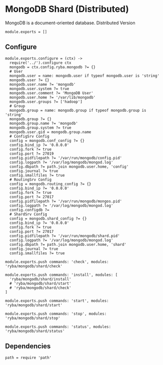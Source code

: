 
# MongoDB Shard (Distributed)

MongoDB is a document-oriented database. Distributed Version

    module.exports = []

## Configure

    module.exports.configure = (ctx) ->
      require('../').configure ctx
      mongodb = ctx.config.ryba.mongodb ?= {}
      # User
      mongodb.user = name: mongodb.user if typeof mongodb.user is 'string'
      mongodb.user ?= {}
      mongodb.user.name ?= 'mongodb'
      mongodb.user.system ?= true
      mongodb.user.comment ?= 'MongoDB User'
      mongodb.user.home ?= '/var/lib/mongodb'
      mongodb.user.groups ?= ['hadoop']
      # Group
      mongodb.group = name: mongodb.group if typeof mongodb.group is 'string'
      mongodb.group ?= {}
      mongodb.group.name ?= 'mongodb'
      mongodb.group.system ?= true
      mongodb.user.gid = mongodb.group.name
      # ConfigSrv Config
      config = mongodb.conf_config ?= {}
      config.bind_ip ?= '0.0.0.0'
      config.fork ?= true
      config.port ?= 27019
      config.pidfilepath ?= '/var/run/mongodb/config.pid'
      config.logpath ?= '/var/log/mongodb/mongod.log'
      config.dbpath ?= path.join mongodb.user.home, 'config'
      config.journal ?= true
      config.smallfiles ?= true
      # RoutingSrv Config
      config = mongodb.routing_config ?= {}
      config.bind_ip ?= '0.0.0.0'
      config.fork ?= true
      config.port ?= 27017
      config.pidfilepath ?= '/var/run/mongodb/mongos.pid'
      config.logpath ?= '/var/log/mongodb/mongod.log'
      config.configdb ?=
      # ShardSrv Config
      config = mongodb.shard_config ?= {}
      config.bind_ip ?= '0.0.0.0'
      config.fork ?= true
      config.port ?= 27017
      config.pidfilepath ?= '/var/run/mongodb/shard.pid'
      config.logpath ?= '/var/log/mongodb/mongod.log'
      config.dbpath ?= path.join mongodb.user.home, 'shard'
      config.journal ?= true
      config.smallfiles ?= true

    module.exports.push commands: 'check', modules: 'ryba/mongodb/shard/check'

    module.exports.push commands: 'install', modules: [
      'ryba/mongodb/shard/install'
      # 'ryba/mongodb/shard/start'
      # 'ryba/mongodb/shard/check'
    ]

    module.exports.push commands: 'start', modules: 'ryba/mongodb/shard/start'

    module.exports.push commands: 'stop', modules: 'ryba/mongodb/shard/stop'

    module.exports.push commands: 'status', modules: 'ryba/mongodb/shard/status'

## Dependencies

    path = require 'path'
